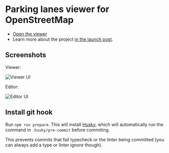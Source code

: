 # Parking lanes viewer for OpenStreetMap

- [Open the viewer](https://zlant.github.io/parking-lanes/#16/52.4751/13.4435)
- Learn more about the project [in the launch post](https://www.openstreetmap.org/user/acsd/diary/45026).

## Screenshots

Viewer: 

<img src="https://i.imgur.com/VwH7Hmh.png" alt="Viewer UI">

Editor:

<img src="https://i.imgur.com/e0vsqUQ.png" alt="Editor UI">

## Install git hook

Run `npm run prepare`. This will install [Husky](https://github.com/typicode/husky), which will automatically run the command in `.husky/pre-commit` before commiting.

This prevents commits that fail typecheck or the linter being committed (you can always add a type or linter ignore though).
